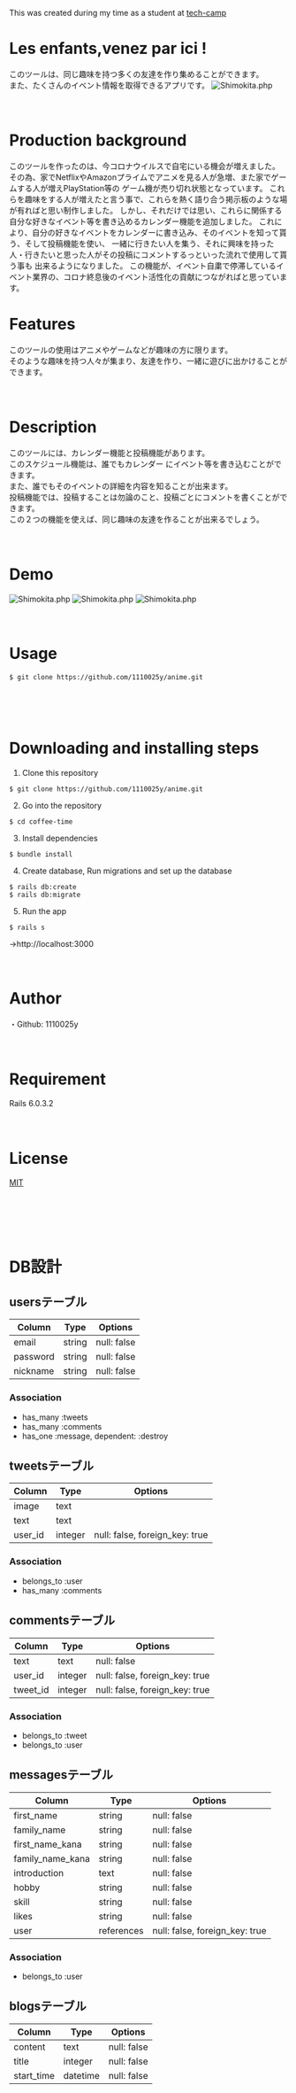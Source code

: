 This was created during my time as a student at [tech-camp](https://tech-camp.in/) 

# Les enfants,venez par ici !
このツールは、同じ趣味を持つ多くの友達を作り集めることができます。<br>
また、たくさんのイベント情報を取得できるアプリです。
![Shimokita.php](https://i.gyazo.com/12738af2c871d44924408a4a1034c4eb.jpg)
<br>
<br>
<br>

# Production background
このツールを作ったのは、今コロナウイルスで自宅にいる機会が増えました。
その為、家でNetflixやAmazonプライムでアニメを見る人が急増、また家でゲームする人が増えPlayStation等の
ゲーム機が売り切れ状態となっています。
これらを趣味をする人が増えたと言う事で、これらを熱く語り合う掲示板のような場が有ればと思い制作しました。
しかし、それだけでは思い、これらに関係する自分な好きなイベント等を書き込めるカレンダー機能を追加しました。
これにより、自分の好きなイベントをカレンダーに書き込み、そのイベントを知って貰う、そして投稿機能を使い、
一緒に行きたい人を集う、それに興味を持った人・行きたいと思った人がその投稿にコメントするっといった流れで使用して貰う事も
出来るようになりました。
この機能が、イベント自粛で停滞しているイベント業界の、コロナ終息後のイベント活性化の貢献につながればと思っています。


# Features
このツールの使用はアニメやゲームなどが趣味の方に限ります。<br>
そのような趣味を持つ人々が集まり、友達を作り、一緒に遊びに出かけることができます。
<br>
<br>
<br>

# Description
このツールには、カレンダー機能と投稿機能があります。<br>
このスケジュール機能は、誰でもカレンダー にイベント等を書き込むことができます。<br>
また、誰でもそのイベントの詳細を内容を知ることが出来ます。<br>
投稿機能では、投稿することは勿論のこと、投稿ごとにコメントを書くことができます。<br>
この２つの機能を使えば、同じ趣味の友達を作ることが出来るでしょう。
<br>
<br>
<br>

# Demo
![Shimokita.php](https://i.gyazo.com/c57ff5240c73e74c12bf7cf82da5bde8.gif)
![Shimokita.php](https://i.gyazo.com/cd95844f78a850284c065d64ad92cd9a.gif)
![Shimokita.php](https://i.gyazo.com/6521950fd2ad60de21ae610302a911ea.gif)
<br>
<br>
<br>

# Usage
```
$ git clone https://github.com/1110025y/anime.git
```

<br>
<br>
<br>

# Downloading and installing steps
1. Clone this repository
```
$ git clone https://github.com/1110025y/anime.git
```

2. Go into the repository
```
$ cd coffee-time
```

3. Install dependencies
```
$ bundle install
```

4. Create database, Run migrations and set up the database
```
$ rails db:create
$ rails db:migrate
```

5. Run the app
```
$ rails s
```
→http://localhost:3000
<br>
<br>
<br>

# Author
・Github: 1110025y
<br>
<br>
<br>

# Requirement
Rails 6.0.3.2
<br>
<br>
<br>

# License
[MIT](https://choosealicense.com/licenses/mit/) 


<br>
<br>
<br>
<br>

# DB設計

## usersテーブル
|Column|Type|Options|
|------|----|-------|
|email|string|null: false|
|password|string|null: false|
|nickname|string|null: false|
### Association
- has_many :tweets
- has_many :comments
- has_one :message, dependent: :destroy

## tweetsテーブル
|Column|Type|Options|
|------|----|-------|
|image|text||
|text|text||
|user_id|integer|null: false, foreign_key: true|
### Association
- belongs_to :user
- has_many :comments

## commentsテーブル
|Column|Type|Options|
|------|----|-------|
|text|text|null: false|
|user_id|integer|null: false, foreign_key: true|
|tweet_id|integer|null: false, foreign_key: true|
### Association
- belongs_to :tweet
- belongs_to :user

## messagesテーブル
|Column|Type|Options|
|------|----|-------|
|first_name|string|null: false|
|family_name|string|null: false|
|first_name_kana|string|null: false|
|family_name_kana|string|null: false|
|introduction|text|null: false|
|hobby|string|null: false|
|skill|string|null: false|
|likes|string|null: false|
|user|references|null: false, foreign_key: true|
### Association
- belongs_to :user

## blogsテーブル
|Column|Type|Options|
|------|----|-------|
|content|text|null: false|
|title|integer|null: false|
|start_time|datetime|null: false|